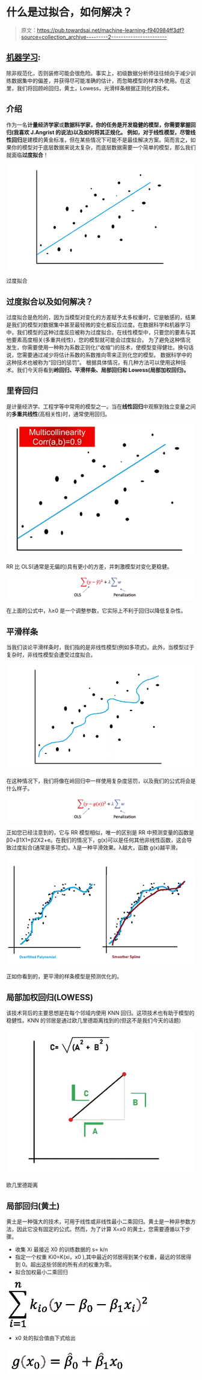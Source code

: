 # 什么是过拟合，如何解决？

> 原文：<https://pub.towardsai.net/machine-learning-f940984ff3df?source=collection_archive---------2----------------------->

## [机器学习](https://towardsai.net/p/category/machine-learning):

除非规范化，否则装修可能会很危险。事实上，初级数据分析师往往倾向于减少训练数据集中的偏差，并获得尽可能准确的估计，而忽略模型的样本外使用。在这里，我们将回顾岭回归，黄土，Lowess，光滑样条根据正则化的技术。

## 介绍

作为一名**计量经济学家**或**数据科学家，**你的任务是开发稳健的模型，你需要掌握回归(我喜欢 J.Angrist 的说法)以及如何将其正规化。
例如，对于线性模型，尽管**线性回归**是建模的黄金标准，但在某些情况下可能不是最佳解决方案。简而言之，如果你的模型对于底层数据来说太复杂，而底层数据需要一个简单的模型，那么我们就面临**过度拟合**！

![](img/ccbe22b19c17305bf0aa8cb0d350c0cb.png)

过度拟合

## 过度拟合以及如何解决？

过度拟合是危险的，因为当模型对变化的方差赋予太多权重时，它是敏感的，结果是我们的模型对数据集中甚至最轻微的变化都反应过度。在数据科学和机器学习中，我们模型的这种过度反应被称为过度拟合。在线性模型中，只要您的要素与其他要素高度相关(多重共线性)，您的模型就可能会过度拟合。
为了避免这种情况发生，你需要使用一种称为系数正则化(“收缩”)的技术，使模型变得健壮。换句话说，您需要通过减少将估计系数的系数推向零来正则化您的模型。
数据科学中的这种技术也被称为“回归的惩罚”。
根据具体情况，有几种方法可以使用这种技术。我们今天将看到**岭回归、平滑样条、局部回归和 Lowess(局部加权回归)。**

## 里脊回归

是计量经济学、工程学等中常用的模型之一。当在**线性回归**中观察到独立变量之间的**多重共线性**(高相关性)时，通常使用回归。

![](img/a4685cd88436c5be9b80f6e4e5a7c5ea.png)

RR 比 OLS(通常是无偏的)具有更小的方差，并刺激模型对变化更稳健。

![](img/b1e2281650811810b8249e4c8ab5034d.png)

在上面的公式中，λ≥0 是一个调整参数，它实际上不利于回归以降低复杂性。

## **平滑样条**

当我们谈论平滑样条时，我们指的是非线性模型(例如多项式)。此外，当模型过于复杂时，非线性模型会遭受过度拟合。

![](img/a884048f53c616de4bd83690c10d1446.png)

在这种情况下，我们将像在岭回归中一样使用复杂度惩罚，以及我们的公式将会是什么样子。

![](img/7cf61eda5a355c0d9a84a6f407093600.png)

正如您已经注意到的，它与 RR 模型相似，唯一的区别是 RR 中预测变量的函数是β0+β1X1+β2X2+e。在我们的情况下，g(x)可以是任何其他非线性函数，这会导致过度拟合(通常是多项式)。λ是一种平滑效果。λ越大，函数 g(x)越平滑。

![](img/fdf61634be9f3b3b80334b1e76b0df66.png)

正如你看到的，更平滑的样条模型是预测优化的。

## 局部加权回归(LOWESS)

该技术背后的主要思想是在每个邻域内使用 KNN 回归。这项技术也有助于模型的稳健性。KNN 的邻居是通过欧几里德距离找到的(但这不是我们今天的话题)

![](img/a128810d6541ffd536721f0611b8931f.png)

欧几里德距离

## 局部回归(黄土)

黄土是一种强大的技术，可用于线性或非线性最小二乘回归。黄土是一种非参数方法，因此它没有固定的公式。然而，为了计算 X=x0 的黄土，您需要遵循以下步骤。

*   收集 Xi 最接近 X0 的训练数据的 s= k/n
*   指定一个权重 Ki0=K(xi，x0 ),其中最近的邻居得到某个权重，最远的邻居得到 0。超出这些邻居的所有点的权重为零。
*   拟合加权最小二乘回归

![](img/52aac855e4ea0d42467fc778481e31b0.png)

*   x0 处的拟合值由下式给出

![](img/b5fb1a63247f9a8393d978387b7bf575.png)